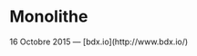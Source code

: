 <!-- .slide: data-state="contrasted2" -->

# Monolithe

<footer>
16 Octobre 2015 — [bdx.io](http://www.bdx.io/)
</footer>
